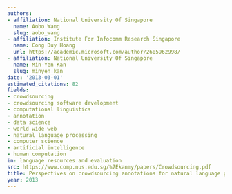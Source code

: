 ```yaml
---
authors:
- affiliation: National University Of Singapore
  name: Aobo Wang
  slug: aobo_wang
- affiliation: Institute For Infocomm Research Singapore
  name: Cong Duy Hoang
  url: https://academic.microsoft.com/author/2605962998/
- affiliation: National University Of Singapore
  name: Min-Yen Kan
  slug: minyen_kan
date: '2013-03-01'
estimated_citations: 82
fields:
- crowdsourcing
- crowdsourcing software development
- computational linguistics
- annotation
- data science
- world wide web
- natural language processing
- computer science
- artificial intelligence
- human computation
in: language resources and evaluation
src: https://www.comp.nus.edu.sg/%7Ekanmy/papers/Crowdsourcing.pdf
title: Perspectives on crowdsourcing annotations for natural language processing
year: 2013
---
```

